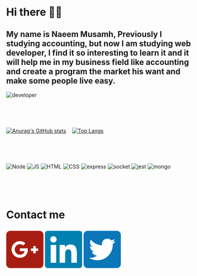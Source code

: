 # Hi there 🙋‍♂️

## My name is Naeem Musamh, Previously I studying accounting, but now I am studying web developer, I find it so interesting to learn it and it will help me in my business field like accounting and create a program the market his want and make some people live easy.

![developer](https://images.unsplash.com/photo-1605379399642-870262d3d051?ixid=MnwxMjA3fDB8MHxwaG90by1wYWdlfHx8fGVufDB8fHx8&ixlib=rb-1.2.1&auto=format&fit=crop&w=1381&q=80)

<br>
<br>
<br>

[![Anurag's GitHub stats](https://github-readme-stats.vercel.app/api?username=naeemmusamh&count_private=true&show_icons=true&theme=algolia)](https://github.com/anuraghazra/github-readme-stats)&nbsp;   &nbsp;   [![Top Langs](https://github-readme-stats.vercel.app/api/top-langs/?username=naeemmusamh&langs_count=8&layout=compact&theme=algolia)](https://github.com/anuraghazra/github-readme-stats)

<br>
<br>
<br>

![Node](https://img.shields.io/badge/Developer-Node-informational?style=flat&logo=NPM&logoColor=white&color=025800)
![JS](https://img.shields.io/badge/Developer-JavaScript-informational?style=flat&logo=javascript&logoColor=yellow&color=f7df1c)
![HTML](https://img.shields.io/badge/Developer-HTML-informational?style=flat&logo=html5&logoColor=red&color=dc4a27)
![CSS](https://img.shields.io/badge/Developer-CSS-informational?style=flat&logo=CSS3&logoColor=264bdc&color=264bdc)
![express](https://img.shields.io/badge/Developer-ExpressJS-informational?style=flat&logo=Express&logoColor=black&color=black)
![socket](https://img.shields.io/badge/⚡Developer-Socket.io-informational?style=flat&logoColor=white&color=black)
![jest](https://img.shields.io/badge/Developer-Jest-informational?style=flat&logo=Jest&logoColor=red&color=black)
![mongo](https://img.shields.io/badge/Developer-mongo-informational?style=flat&logo=mongoDB&logoColor=green&color=#669900)

<br>
<br>
<br>

# Contact me

[![Gmail](./image/Gmail.svg)](https://naeem.musamh@gmail.com)
[![linked-in](./image/Linkedin.svg)](https://www.linkedin.com/in/naeem-musamh-b91566156/)
[![Twitter](./image/Twitter.svg)](https://twitter.com/naeem_musamh)
